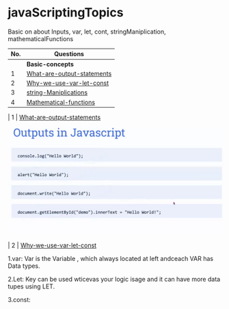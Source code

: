 # javaScriptingTopics
Basic on about Inputs, var, let, cont, stringManiplication, mathematicalFunctions 


| No.| Questions                                                                                                                                                                   |
| ---| ----------------------------------------------------------------------------------------------------------------------------------------------------------------------------------------------------------------------------------------------------------------------|
|    | **Basic-concepts**                                                                                                                                                          |                                                                                                                                                                    
| 1  | [What-are-output-statements](#)                                                                                                                                             |
| 2  | [Why-we-use-var-let-const](#)                                                                                                                                               |
| 3  | [string-Maniplications](#)                                                                                                                                                  |
| 4  | [Mathematical-functions](#)                                                                                                                                                |


| 1  | [What-are-output-statements](#) 

![](./inputfoder/image1.png)



| 2  | [Why-we-use-var-let-const](#)


1.var: Var is the Variable , which always located at left andceach VAR has Data types.



2.Let: Key can be used wticevas your logic isage and it can have more data tupes using LET.


3.const:



                                                                                                                                                                                  
                                                                                                                                                                                  
  
